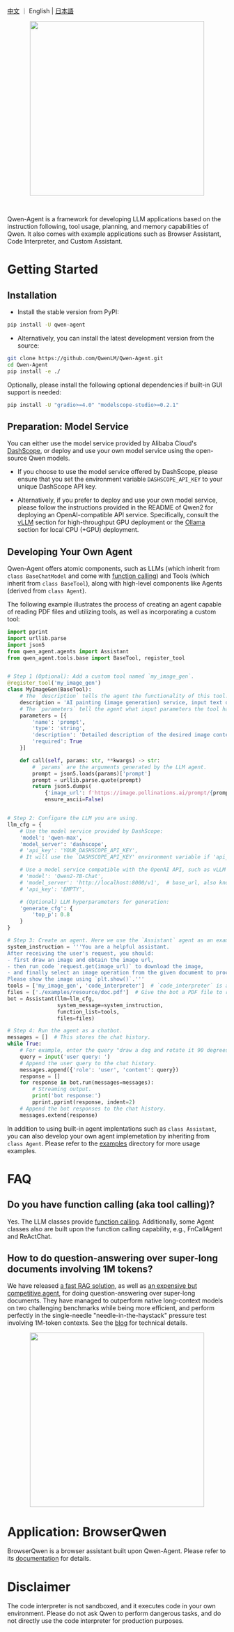 [中文](https://github.com/QwenLM/Qwen-Agent/blob/main/README_CN.md) ｜ English | [日本語](./README_JA.md)

<p align="center">
    <img src="https://qianwen-res.oss-cn-beijing.aliyuncs.com/assets/qwen_agent/logo-qwen-agent.png" width="400"/>
<p>
<br>

Qwen-Agent is a framework for developing LLM applications based on the instruction following, tool usage, planning, and
memory capabilities of Qwen.
It also comes with example applications such as Browser Assistant, Code Interpreter, and Custom Assistant.

# Getting Started

## Installation

- Install the stable version from PyPI:
```bash
pip install -U qwen-agent
```

- Alternatively, you can install the latest development version from the source:
```bash
git clone https://github.com/QwenLM/Qwen-Agent.git
cd Qwen-Agent
pip install -e ./
```

Optionally, please install the following optional dependencies if built-in GUI support is needed:
```bash
pip install -U "gradio>=4.0" "modelscope-studio>=0.2.1"
```

## Preparation: Model Service

You can either use the model service provided by Alibaba
Cloud's [DashScope](https://help.aliyun.com/zh/dashscope/developer-reference/quick-start), or deploy and use your own
model service using the open-source Qwen models.

- If you choose to use the model service offered by DashScope, please ensure that you set the environment
variable `DASHSCOPE_API_KEY` to your unique DashScope API key.

- Alternatively, if you prefer to deploy and use your own model service, please follow the instructions provided in the README of Qwen2 for deploying an OpenAI-compatible API service.
Specifically, consult the [vLLM](https://github.com/QwenLM/Qwen2?tab=readme-ov-file#vllm) section for high-throughput GPU deployment or the [Ollama](https://github.com/QwenLM/Qwen2?tab=readme-ov-file#ollama) section for local CPU (+GPU) deployment.

## Developing Your Own Agent

Qwen-Agent offers atomic components, such as LLMs (which inherit from `class BaseChatModel` and come with [function calling](https://github.com/QwenLM/Qwen-Agent/blob/main/examples/function_calling.py)) and Tools (which inherit
from `class BaseTool`), along with high-level components like Agents (derived from `class Agent`).

The following example illustrates the process of creating an agent capable of reading PDF files and utilizing tools, as
well as incorporating a custom tool:

```py
import pprint
import urllib.parse
import json5
from qwen_agent.agents import Assistant
from qwen_agent.tools.base import BaseTool, register_tool


# Step 1 (Optional): Add a custom tool named `my_image_gen`.
@register_tool('my_image_gen')
class MyImageGen(BaseTool):
    # The `description` tells the agent the functionality of this tool.
    description = 'AI painting (image generation) service, input text description, and return the image URL drawn based on text information.'
    # The `parameters` tell the agent what input parameters the tool has.
    parameters = [{
        'name': 'prompt',
        'type': 'string',
        'description': 'Detailed description of the desired image content, in English',
        'required': True
    }]

    def call(self, params: str, **kwargs) -> str:
        # `params` are the arguments generated by the LLM agent.
        prompt = json5.loads(params)['prompt']
        prompt = urllib.parse.quote(prompt)
        return json5.dumps(
            {'image_url': f'https://image.pollinations.ai/prompt/{prompt}'},
            ensure_ascii=False)


# Step 2: Configure the LLM you are using.
llm_cfg = {
    # Use the model service provided by DashScope:
    'model': 'qwen-max',
    'model_server': 'dashscope',
    # 'api_key': 'YOUR_DASHSCOPE_API_KEY',
    # It will use the `DASHSCOPE_API_KEY' environment variable if 'api_key' is not set here.

    # Use a model service compatible with the OpenAI API, such as vLLM or Ollama:
    # 'model': 'Qwen2-7B-Chat',
    # 'model_server': 'http://localhost:8000/v1',  # base_url, also known as api_base
    # 'api_key': 'EMPTY',

    # (Optional) LLM hyperparameters for generation:
    'generate_cfg': {
        'top_p': 0.8
    }
}

# Step 3: Create an agent. Here we use the `Assistant` agent as an example, which is capable of using tools and reading files.
system_instruction = '''You are a helpful assistant.
After receiving the user's request, you should:
- first draw an image and obtain the image url,
- then run code `request.get(image_url)` to download the image,
- and finally select an image operation from the given document to process the image.
Please show the image using `plt.show()`.'''
tools = ['my_image_gen', 'code_interpreter']  # `code_interpreter` is a built-in tool for executing code.
files = ['./examples/resource/doc.pdf']  # Give the bot a PDF file to read.
bot = Assistant(llm=llm_cfg,
                system_message=system_instruction,
                function_list=tools,
                files=files)

# Step 4: Run the agent as a chatbot.
messages = []  # This stores the chat history.
while True:
    # For example, enter the query "draw a dog and rotate it 90 degrees".
    query = input('user query: ')
    # Append the user query to the chat history.
    messages.append({'role': 'user', 'content': query})
    response = []
    for response in bot.run(messages=messages):
        # Streaming output.
        print('bot response:')
        pprint.pprint(response, indent=2)
    # Append the bot responses to the chat history.
    messages.extend(response)
```

In addition to using built-in agent implentations such as `class Assistant`, you can also develop your own agent implemetation by inheriting from `class Agent`.
Please refer to the [examples](https://github.com/QwenLM/Qwen-Agent/blob/main/examples) directory for more usage examples.

# FAQ

## Do you have function calling (aka tool calling)?

Yes. The LLM classes provide [function calling](https://github.com/QwenLM/Qwen-Agent/blob/main/examples/function_calling.py). Additionally, some Agent classes also are built upon the function calling capability, e.g., FnCallAgent and ReActChat.

## How to do question-answering over super-long documents involving 1M tokens?

We have released [a fast RAG solution](https://github.com/QwenLM/Qwen-Agent/blob/main/examples/assistant_rag.py), as well as [an expensive but competitive agent](https://github.com/QwenLM/Qwen-Agent/blob/main/examples/parallel_doc_qa.py), for doing question-answering over super-long documents. They have managed to outperform native long-context models on two challenging benchmarks while being more efficient, and perform perfectly in the single-needle "needle-in-the-haystack" pressure test involving 1M-token contexts. See the [blog](https://qwenlm.github.io/blog/qwen-agent-2405/) for technical details.

<p align="center">
    <img src="https://qianwen-res.oss-cn-beijing.aliyuncs.com/assets/qwen_agent/qwen-agent-2405-blog-long-context-results.png" width="400"/>
<p>

# Application: BrowserQwen

BrowserQwen is a browser assistant built upon Qwen-Agent. Please refer to its [documentation](https://github.com/QwenLM/Qwen-Agent/blob/main/browser_qwen.md) for details.

# Disclaimer

The code interpreter is not sandboxed, and it executes code in your own environment. Please do not ask Qwen to perform dangerous tasks, and do not directly use the code interpreter for production purposes.
